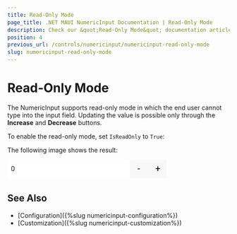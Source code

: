 ```yaml
---
title: Read-Only Mode
page_title: .NET MAUI NumericInput Documentation | Read-Only Mode
description: Check our &quot;Read-Only Mode&quot; documentation article for Telerik NumericInput for .NET MAUI
position: 4
previous_url: /controls/numericinput/numericinput-read-only-mode
slug: numericinput-read-only-mode
---
```


# Read-Only Mode

The NumericInput supports read-only mode in which the end user cannot type into the input field. Updating the value is possible only through the **Increase** and **Decrease** buttons.

To enable the read-only mode, set `IsReadOnly` to `True`:

<snippet id='numericinput-features-readonly' />

The following image shows the result:

![NumericInput Read-Only mode](images/numericinput-read-only-mode.png)

## See Also

- [Configuration]({%slug numericinput-configuration%})
- [Customization]({%slug numericinput-customization%})
